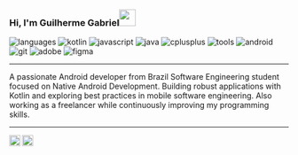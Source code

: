 ### Hi, I'm Guilherme Gabriel<img src="https://media.giphy.com/media/hvRJCLFzcasrR4ia7z/giphy.gif" width="30" >

![languages](https://img.shields.io/static/v1?label=&message=languages:&color=111&style=flat-square) ![kotlin](https://img.shields.io/static/v1?logo=kotlin&label=&message=kotlin&color=36465D&logoColor=AAA&style=flat-square) ![javascript](https://img.shields.io/static/v1?logo=javascript&label=&message=javascript&color=36465D&logoColor=AAA&style=flat-square) ![java](https://img.shields.io/static/v1?logo=java&label=&message=java&color=36465D&logoColor=AAA&style=flat-square) ![cplusplus](https://img.shields.io/static/v1?logo=cplusplus&label=&message=c++&color=36465D&logoColor=AAA&style=flat-square) 
![tools](https://img.shields.io/static/v1?label=&message=tools:&color=111&style=flat-square) ![android](https://img.shields.io/static/v1?logo=android&label=&message=android&color=36465D&logoColor=AAA&style=flat-square) ![git](https://img.shields.io/static/v1?logo=git&label=&message=git&color=36465D&logoColor=AAA&style=flat-square) ![adobe](https://img.shields.io/static/v1?logo=adobe&label=&message=adobe&color=36465D&logoColor=AAA&style=flat-square) ![figma](https://img.shields.io/static/v1?logo=figma&label=&message=figma&color=36465D&logoColor=AAA&style=flat-square)

----

A passionate Android developer from Brazil
Software Engineering student focused on Native Android Development. Building robust applications with Kotlin and exploring best practices in mobile software engineering.
Also working as a freelancer while continuously improving my programming skills.

----

<a href="https://linkedin.com/in/guilhermegabrielrc">
  <img align="left" alt="Guilherme's LinkedIn" width="20px" src="https://simpleicons.now.sh/linkedin/495f7e" />
</a>
<a href="https://twitter.com/gabrcreates">
  <img align="left" alt="Guilherme's X" width="20px" src="https://simpleicons.now.sh/x/495f7e" />
</a>
